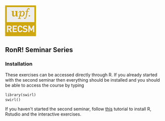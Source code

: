 ![](../recsm_logo.jpeg)
## RonR! Seminar Series

### Installation
These exercises can be accessed directly through R. If you already started with the second seminar then everything should be installed and you should be able to access
the course by typing
```{r eval=F}
library(swirl)
swirl()
```

If you haven't started the second seminar, follow [this](https://github.com/cimentadaj/Rseminars/tree/master/RonR_Second_Seminar) tutorial to install R, Rstudio and the interactive exercises.